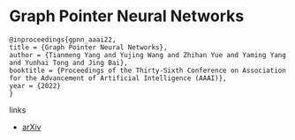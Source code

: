 # Graph Pointer Neural Networks

```
@inproceedings{gpnn_aaai22,
title = {Graph Pointer Neural Networks},
author = {Tianmeng Yang and Yujing Wang and Zhihan Yue and Yaming Yang and Yunhai Tong and Jing Bai},
booktitle = {Proceedings of the Thirty-Sixth Conference on Association for the Advancement of Artificial Intelligence (AAAI)},
year = {2022}
}
```

links
- [arXiv](https://arxiv.org/abs/2110.00973)
